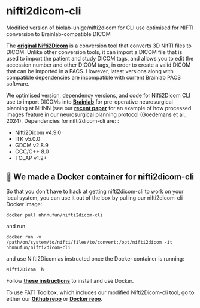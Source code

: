 nifti2dicom-cli
=================
Modified version of biolab-unige/nifti2dicom for CLI use optimised for NIFTI conversion to Brainlab-compatible DICOM

The [**original Nifti2Dicom**](https://github.com/biolab-unige/nifti2dicom) is a conversion tool that converts 3D NIfTI files to DICOM. Unlike other conversion tools, it can import a DICOM file that is used to import the patient and study DICOM tags, and allows you to edit the accession number and other DICOM tags, in order to create a valid DICOM that can be imported in a PACS. However, latest versions along with compatible dependencies are incompatible with current Brainlab PACS software.

We optimised version, dependency versions, and code for Nifti2Dicom CLI use to import DICOMs into [**Brainlab**](https://www.brainlab.com/) for pre-operative neurosurgical planning at NHNN (see our [**recent paper**](https://doi.org/10.1162/imag_a_00139) for an example of how processed images feature in our neurosurgical planning protocol (Goedemans et al., 2024). 
Dependencies for nifti2dicom-cli are: :
* Nifti2Dicom v4.9.0
* ITK v5.0.0
* GDCM v2.8.9
* GCC/G++ 8.0
* TCLAP v1.2+
  
## :whale: We made a Docker container for nifti2dicom-cli
So that you don't have to hack at getting nifti2dicom-cli to work on your local system, you can use it out of the box by pulling our nifti2dicom-cli Docker image:

```docker pull nhnnufun/nifti2dicom-cli```

and run 

```docker run -v /path/on/system/to/nifti/files/to/convert:/opt/nifti2dicom -it nhnnufun/nifti2dicom-cli```

and use Nifti2Dicom as instructed once the Docker container is running: 

```Nifti2Dicom -h```

Follow [**these instructions**](https://www.docker.com/get-started/) to install and use Docker.

To use FAT1 Toolbox, which includes our modified Nifti2Dicom-cli tool, go to either our [**Github repo**](https://github.com/nhnnufun/fat1-toolbox) or [**Docker repo**](https://hub.docker.com/layers/nhnnufun/fat1_toolbox). 


